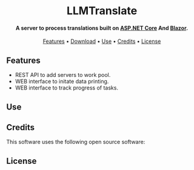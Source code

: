 <h1 align="center">
  <br>
  <br>
  LLMTranslate
  <br>
</h1>


<h4 align="center">A server to process translations built on <a href="https://dotnet.microsoft.com/en-us/apps/aspnet" target="_blank">ASP.NET Core</a> And <a href="https://dotnet.microsoft.com/en-us/apps/aspnet/web-apps/blazor">Blazor</a>.</h4>


<p align="center">
  <a href="#features">Features</a> •
  <a href="#download">Download</a> •
  <a href="#use">Use</a> •
  <a href="#credits">Credits</a> •
  <a href="#license">License</a>
</p>

## Features
- REST API to add servers to work pool.
- WEB interface to initate data printing.
- WEB interface to track progress of tasks.

## Use


## Credits
This software uses the following open source software:

## License
